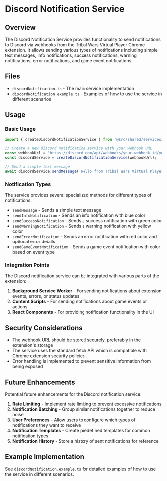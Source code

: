 # Discord Notification Service

## Overview

The Discord Notification Service provides functionality to send notifications to Discord via webhooks from the Tribal Wars Virtual Player Chrome extension. It allows sending various types of notifications including simple text messages, info notifications, success notifications, warning notifications, error notifications, and game event notifications.

## Files

- `discordNotification.ts` - The main service implementation
- `discordNotification.example.ts` - Examples of how to use the service in different scenarios

## Usage

### Basic Usage

```typescript
import { createDiscordNotificationService } from '@src/shared/services/discordNotification';

// Create a new Discord notification service with your webhook URL
const webhookUrl = 'https://discord.com/api/webhooks/your-webhook-id/your-webhook-token';
const discordService = createDiscordNotificationService(webhookUrl);

// Send a simple text message
await discordService.sendMessage('Hello from Tribal Wars Virtual Player!');
```

### Notification Types

The service provides several specialized methods for different types of notifications:

- `sendMessage` - Sends a simple text message
- `sendInfoNotification` - Sends an info notification with blue color
- `sendSuccessNotification` - Sends a success notification with green color
- `sendWarningNotification` - Sends a warning notification with yellow color
- `sendErrorNotification` - Sends an error notification with red color and optional error details
- `sendGameEventNotification` - Sends a game event notification with color based on event type

### Integration Points

The Discord notification service can be integrated with various parts of the extension:

1. **Background Service Worker** - For sending notifications about extension events, errors, or status updates
2. **Content Scripts** - For sending notifications about game events or actions
3. **React Components** - For providing notification functionality in the UI

## Security Considerations

- The webhook URL should be stored securely, preferably in the extension's storage
- The service uses the standard fetch API which is compatible with Chrome extension security policies
- Error handling is implemented to prevent sensitive information from being exposed

## Future Enhancements

Potential future enhancements for the Discord notification service:

1. **Rate Limiting** - Implement rate limiting to prevent excessive notifications
2. **Notification Batching** - Group similar notifications together to reduce noise
3. **User Preferences** - Allow users to configure which types of notifications they want to receive
4. **Notification Templates** - Create predefined templates for common notification types
5. **Notification History** - Store a history of sent notifications for reference

## Example Implementation

See `discordNotification.example.ts` for detailed examples of how to use the service in different scenarios.